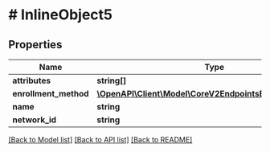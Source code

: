 # # InlineObject5

## Properties

Name | Type | Description | Notes
------------ | ------------- | ------------- | -------------
**attributes** | **string[]** |  | 
**enrollment_method** | [**\OpenAPI\Client\Model\CoreV2EndpointsEnrollmentMethod**](CoreV2EndpointsEnrollmentMethod.md) |  | 
**name** | **string** |  | 
**network_id** | **string** |  | 

[[Back to Model list]](../../README.md#documentation-for-models) [[Back to API list]](../../README.md#documentation-for-api-endpoints) [[Back to README]](../../README.md)


